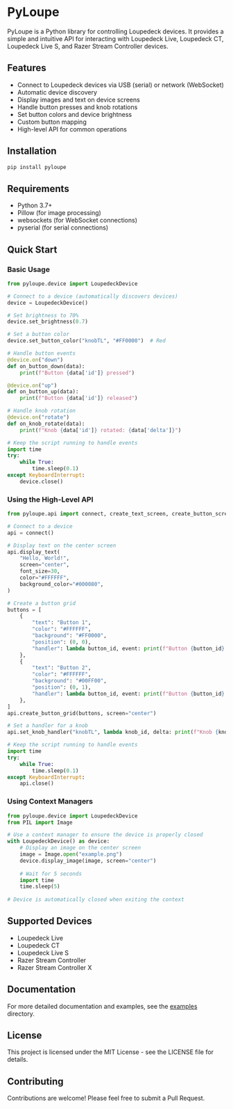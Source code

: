 # PyLoupe

PyLoupe is a Python library for controlling Loupedeck devices. It provides a simple and intuitive API for interacting with Loupedeck Live, Loupedeck CT, Loupedeck Live S, and Razer Stream Controller devices.

## Features

- Connect to Loupedeck devices via USB (serial) or network (WebSocket)
- Automatic device discovery
- Display images and text on device screens
- Handle button presses and knob rotations
- Set button colors and device brightness
- Custom button mapping
- High-level API for common operations

## Installation

```bash
pip install pyloupe
```

## Requirements

- Python 3.7+
- Pillow (for image processing)
- websockets (for WebSocket connections)
- pyserial (for serial connections)

## Quick Start

### Basic Usage

```python
from pyloupe.device import LoupedeckDevice

# Connect to a device (automatically discovers devices)
device = LoupedeckDevice()

# Set brightness to 70%
device.set_brightness(0.7)

# Set a button color
device.set_button_color("knobTL", "#FF0000")  # Red

# Handle button events
@device.on("down")
def on_button_down(data):
    print(f"Button {data['id']} pressed")

@device.on("up")
def on_button_up(data):
    print(f"Button {data['id']} released")

# Handle knob rotation
@device.on("rotate")
def on_knob_rotate(data):
    print(f"Knob {data['id']} rotated: {data['delta']}")

# Keep the script running to handle events
import time
try:
    while True:
        time.sleep(0.1)
except KeyboardInterrupt:
    device.close()
```

### Using the High-Level API

```python
from pyloupe.api import connect, create_text_screen, create_button_screen

# Connect to a device
api = connect()

# Display text on the center screen
api.display_text(
    "Hello, World!",
    screen="center",
    font_size=30,
    color="#FFFFFF",
    background_color="#000080",
)

# Create a button grid
buttons = [
    {
        "text": "Button 1",
        "color": "#FFFFFF",
        "background": "#FF0000",
        "position": (0, 0),
        "handler": lambda button_id, event: print(f"Button {button_id} {event}"),
    },
    {
        "text": "Button 2",
        "color": "#FFFFFF",
        "background": "#00FF00",
        "position": (0, 1),
        "handler": lambda button_id, event: print(f"Button {button_id} {event}"),
    },
]
api.create_button_grid(buttons, screen="center")

# Set a handler for a knob
api.set_knob_handler("knobTL", lambda knob_id, delta: print(f"Knob {knob_id} rotated: {delta}"))

# Keep the script running to handle events
import time
try:
    while True:
        time.sleep(0.1)
except KeyboardInterrupt:
    api.close()
```

### Using Context Managers

```python
from pyloupe.device import LoupedeckDevice
from PIL import Image

# Use a context manager to ensure the device is properly closed
with LoupedeckDevice() as device:
    # Display an image on the center screen
    image = Image.open("example.png")
    device.display_image(image, screen="center")
    
    # Wait for 5 seconds
    import time
    time.sleep(5)
    
# Device is automatically closed when exiting the context
```

## Supported Devices

- Loupedeck Live
- Loupedeck CT
- Loupedeck Live S
- Razer Stream Controller
- Razer Stream Controller X

## Documentation

For more detailed documentation and examples, see the [examples](examples/) directory.

## License

This project is licensed under the MIT License - see the LICENSE file for details.

## Contributing

Contributions are welcome! Please feel free to submit a Pull Request.